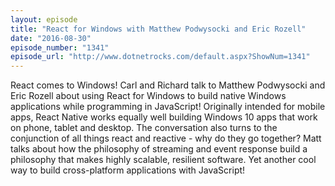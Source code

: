 ```yaml
---
layout: episode
title: "React for Windows with Matthew Podwysocki and Eric Rozell"
date: "2016-08-30"
episode_number: "1341"
episode_url: "http://www.dotnetrocks.com/default.aspx?ShowNum=1341"
---
```


React comes to Windows! Carl and Richard talk to Matthew Podwysocki and Eric Rozell about using React for Windows to build native Windows applications while programming in JavaScript! Originally intended for mobile apps, React Native works equally well building Windows 10 apps that work on phone, tablet and desktop. The conversation also turns to the conjunction of all things react and reactive - why do they go together? Matt talks about how the philosophy of streaming and event response build a philosophy that makes highly scalable, resilient software. Yet another cool way to build cross-platform applications with JavaScript!
